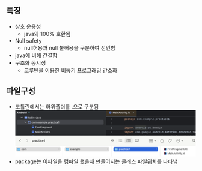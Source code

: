 ## 특징
- 상호 운용성
	- java와 100% 호환됨
- Null safety
	- null허용과 null 불허용을 구분하여 선언함
- java에 비해 간결함
- 구조화 동시성
	- 코루틴을 이용한 비동기 프로그래밍 간소화


## 파일구성
- 코틀린에서는 하위폴더를 .으로 구분됨![|599](assets/3_코틀린-20241221220802352.png)
- package는 이파일을 컴파일 했을때 만들어지는 클래스 파일위치를 나타냄